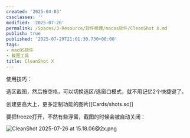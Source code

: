 ```yaml
---
created: '2025-04-03'
cssclasses: ''
modified: '2025-07-26'
permalink: /Spaces/3-Resource/软件梳理/macos软件/CleanShot X.md
publish: true
published: '2025-07-29T21:01:30.730+08:00'
tags:
- macOS软件
- 截图工具
title: CleanShot X
---
```

使用技巧：

选区截图，然后按空格，可以切换选区/选窗口模式，就不用记忆2个快捷键了。

创建更高大上，更多定制功能的图片[[Cards/shots.so]]

要把freeze打开，不然有些浮窗，截图的时候会被自动关闭：

![CleanShot 2025-07-26 at 15.18.06@2x.png](https://pub-pic.oldwinter.top/2025/07/522c3fce10c74fbd6803fb434ae55a7f.png)
